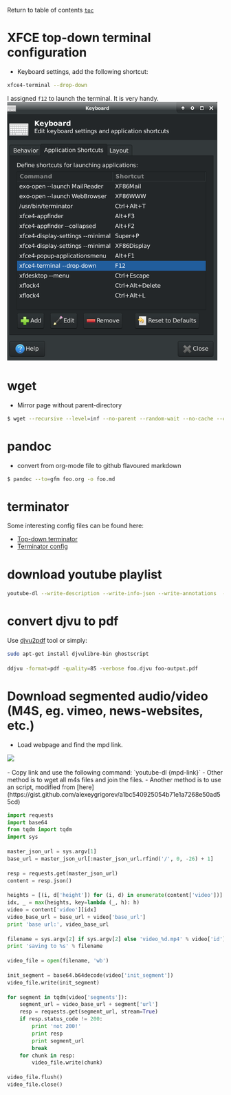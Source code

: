 Return to table of contents [`toc`](https://jcmariscal.github.io/misc-notes/)

# XFCE top-down terminal configuration

- Keyboard settings, add the following shortcut:

```bash
xfce4-terminal --drop-down
```

I assigned `f12` to launch the terminal. It is very handy.
![keyboard settings](./images/xfce-keyboard-settings-xfce-terminal.png)
# wget

- Mirror page without parent-directory
```bash
$ wget --recursive --level=inf --no-parent --random-wait --no-cache --convert-links --adjust-extension --page-requisites --no-host-directories -e robots=off --user-agent=mozilla http://foo.org/foo/foo
```

# pandoc

- convert from org-mode file to github flavoured markdown
```bash
$ pandoc --to=gfm foo.org -o foo.md
```

# terminator

Some interesting config files can be found here:
- [Top-down terminator](https://bytefreaks.net/howtos/howto-make-terminator-terminal-act-like-guake-terminal-in-ubuntu-11-10)
- [Terminator config](https://unix.stackexchange.com/questions/168436/how-to-open-terminal-split-to-9-terminals-and-switch-between-them-using-one-scr)

# download youtube playlist

```bash
youtube-dl --write-description --write-info-json --write-annotations  --write-sub --write-thumbnail  --write-annotations --write-info-json --yes-playlist --verbose {playlist-link}
```

# convert djvu to pdf

Use [djvu2pdf](http://0x2a.at/s/projects/djvu2pdf) tool or simply:

```bash
sudo apt-get install djvulibre-bin ghostscript

ddjvu -format=pdf -quality=85 -verbose foo.djvu foo-output.pdf
```


# Download segmented audio/video (M4S, eg. vimeo, news-websites, etc.)

- Load webpage and find the mpd link.
<p><img src="https://jcmariscal.github.io/misc-notes/images/m4s-mpd.png"/></p>
- Copy link and use the following command: `youtube-dl {mpd-link}`
- Other method is to wget all m4s files and join the files.
- Another method is to use an script, modified from [here](https://gist.github.com/alexeygrigorev/a1bc540925054b71e1a7268e50ad55cd)

```python
import requests
import base64
from tqdm import tqdm
import sys

master_json_url = sys.argv[1]
base_url = master_json_url[:master_json_url.rfind('/', 0, -26) + 1]

resp = requests.get(master_json_url)
content = resp.json()

heights = [(i, d['height']) for (i, d) in enumerate(content['video'])]
idx, _ = max(heights, key=lambda (_, h): h)
video = content['video'][idx]
video_base_url = base_url + video['base_url']
print 'base url:', video_base_url

filename = sys.argv[2] if sys.argv[2] else 'video_%d.mp4' % video['id']
print 'saving to %s' % filename

video_file = open(filename, 'wb')

init_segment = base64.b64decode(video['init_segment'])
video_file.write(init_segment)

for segment in tqdm(video['segments']):
    segment_url = video_base_url + segment['url']
    resp = requests.get(segment_url, stream=True)
    if resp.status_code != 200:
        print 'not 200!'
        print resp
        print segment_url
        break
    for chunk in resp:
        video_file.write(chunk)

video_file.flush()
video_file.close()
```
